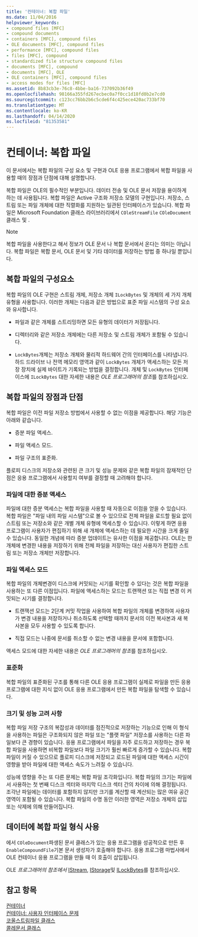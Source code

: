```yaml
---
title: '컨테이너: 복합 파일'
ms.date: 11/04/2016
helpviewer_keywords:
- compound files [MFC]
- compound documents
- containers [MFC], compound files
- OLE documents [MFC], compound files
- performance [MFC], compound files
- files [MFC], compound
- standardized file structure compound files
- documents [MFC], compound
- documents [MFC], OLE
- OLE containers [MFC], compound files
- access modes for files [MFC]
ms.assetid: 8b83cb3e-76c8-4bbe-ba16-737092b36f49
ms.openlocfilehash: 98166a355fd267ecbec0a7f0cc1d18fd0b2e7cd0
ms.sourcegitcommit: c123cc76bb2b6c5cde6f4c425ece420ac733bf70
ms.translationtype: MT
ms.contentlocale: ko-KR
ms.lasthandoff: 04/14/2020
ms.locfileid: "81353581"
---
```

# <a name="containers-compound-files"></a>컨테이너: 복합 파일

이 문서에서는 복합 파일의 구성 요소 및 구현과 OLE 응용 프로그램에서 복합 파일을 사용할 때의 장점과 단점에 대해 설명합니다.

복합 파일은 OLE의 필수적인 부분입니다. 데이터 전송 및 OLE 문서 저장을 용이하게 하는 데 사용됩니다. 복합 파일은 Active 구조화 저장소 모델의 구현입니다. 저장소, 스트림 또는 파일 개체에 대한 직렬화를 지원하는 일관된 인터페이스가 있습니다. 복합 파일은 Microsoft Foundation 클래스 라이브러리에서 `COleStreamFile` `COleDocument`클래스 및 .

> [!NOTE]
> 복합 파일을 사용한다고 해서 정보가 OLE 문서 나 복합 문서에서 온다는 의미는 아닙니다. 복합 파일은 복합 문서, OLE 문서 및 기타 데이터를 저장하는 방법 중 하나일 뿐입니다.

## <a name="components-of-a-compound-file"></a><a name="_core_components_of_a_compound_file"></a>복합 파일의 구성요소

복합 파일의 OLE 구현은 스트림 개체, 저장소 개체 `ILockBytes` 및 개체의 세 가지 개체 유형을 사용합니다. 이러한 개체는 다음과 같은 방법으로 표준 파일 시스템의 구성 요소와 유사합니다.

- 파일과 같은 개체를 스트리밍하면 모든 유형의 데이터가 저장됩니다.

- 디렉터리와 같은 저장소 개체에는 다른 저장소 및 스트림 개체가 포함될 수 있습니다.

- `LockBytes`개체는 저장소 개체와 물리적 하드웨어 간의 인터페이스를 나타냅니다. 하드 드라이브 나 전역 메모리 영역과 같이 `LockBytes` 개체가 액세스하는 모든 저장 장치에 실제 바이트가 기록되는 방법을 결정합니다. 개체 및 `LockBytes` 인터페이스에 `ILockBytes` 대한 자세한 내용은 *OLE 프로그래머의 참조*를 참조하십시오.

## <a name="advantages-and-disadvantages-of-compound-files"></a><a name="_core_advantages_and_disadvantages_of_compound_files"></a>복합 파일의 장점과 단점

복합 파일은 이전 파일 저장소 방법에서 사용할 수 없는 이점을 제공합니다. 해당 기능은 아래와 같습니다.

- 증분 파일 액세스.

- 파일 액세스 모드.

- 파일 구조의 표준화.

플로피 디스크의 저장소와 관련된 큰 크기 및 성능 문제와 같은 복합 파일의 잠재적인 단점은 응용 프로그램에서 사용할지 여부를 결정할 때 고려해야 합니다.

### <a name="incremental-access-to-files"></a><a name="_core_incremental_access_to_files"></a>파일에 대한 증분 액세스

파일에 대한 증분 액세스는 복합 파일을 사용할 때 자동으로 이점을 얻을 수 있습니다. 복합 파일은 "파일 내의 파일 시스템"으로 볼 수 있으므로 전체 파일을 로드할 필요 없이 스트림 또는 저장소와 같은 개별 개체 유형에 액세스할 수 있습니다. 이렇게 하면 응용 프로그램이 사용자가 편집하기 위해 새 개체에 액세스하는 데 필요한 시간을 크게 줄일 수 있습니다. 동일한 개념에 따라 증분 업데이트는 유사한 이점을 제공합니다. OLE는 한 개체에 변경한 내용을 저장하기 위해 전체 파일을 저장하는 대신 사용자가 편집한 스트림 또는 저장소 개체만 저장합니다.

### <a name="file-access-modes"></a><a name="_core_file_access_modes"></a>파일 액세스 모드

복합 파일의 개체변경이 디스크에 커밋되는 시기를 확인할 수 있다는 것은 복합 파일을 사용하는 또 다른 이점입니다. 파일에 액세스하는 모드는 트랜잭션 또는 직접 변경 이 커밋되는 시기를 결정합니다.

- 트랜잭션 모드는 2단계 커밋 작업을 사용하여 복합 파일의 개체를 변경하여 사용자가 변경 내용을 저장하거나 취소하도록 선택할 때까지 문서의 이전 복사본과 새 복사본을 모두 사용할 수 있도록 합니다.

- 직접 모드는 나중에 문서를 취소할 수 없는 변경 내용을 문서에 포함합니다.

액세스 모드에 대한 자세한 내용은 *OLE 프로그래머의 참조*를 참조하십시오.

### <a name="standardization"></a><a name="_core_standardization"></a>표준화

복합 파일의 표준화된 구조를 통해 다른 OLE 응용 프로그램이 실제로 파일을 만든 응용 프로그램에 대한 지식 없이 OLE 응용 프로그램에서 만든 복합 파일을 탐색할 수 있습니다.

### <a name="size-and-performance-considerations"></a><a name="_core_size_and_performance_considerations"></a>크기 및 성능 고려 사항

복합 파일 저장 구조의 복잡성과 데이터를 점진적으로 저장하는 기능으로 인해 이 형식을 사용하는 파일은 구조화되지 않은 파일 또는 "플랫 파일" 저장소를 사용하는 다른 파일보다 큰 경향이 있습니다. 응용 프로그램에서 파일을 자주 로드하고 저장하는 경우 복합 파일을 사용하면 비복합 파일보다 파일 크기가 훨씬 빠르게 증가할 수 있습니다. 복합 파일이 커질 수 있으므로 플로피 디스크에 저장되고 로드된 파일에 대한 액세스 시간이 영향을 받아 파일에 대한 액세스 속도가 느려질 수 있습니다.

성능에 영향을 주는 또 다른 문제는 복합 파일 조각화입니다. 복합 파일의 크기는 파일에서 사용하는 첫 번째 디스크 섹터와 마지막 디스크 섹터 간의 차이에 의해 결정됩니다. 조각난 파일에는 데이터를 포함하지 않지만 크기를 계산할 때 계산되는 많은 여유 공간 영역이 포함될 수 있습니다. 복합 파일의 수명 동안 이러한 영역은 저장소 개체의 삽입 또는 삭제에 의해 만들어집니다.

## <a name="using-compound-files-format-for-your-data"></a><a name="_core_using_compound_files_format_for_your_data"></a>데이터에 복합 파일 형식 사용

에서 `COleDocument`파생된 문서 클래스가 있는 응용 프로그램을 성공적으로 만든 후 `EnableCompoundFile`기본 문서 생성자가 호출해야 합니다. 응용 프로그램 마법사에서 OLE 컨테이너 응용 프로그램을 만들 때 이 호출이 삽입됩니다.

OLE *프로그래머의 참조에서* [IStream](/windows/win32/api/objidl/nn-objidl-istream), [IStorage](/windows/win32/api/objidl/nn-objidl-istorage)및 [ILockBytes](/windows/win32/api/objidl/nn-objidl-ilockbytes)를 참조하십시오.

## <a name="see-also"></a>참고 항목

[컨테이너](../mfc/containers.md)<br/>
[컨테이너: 사용자 인터페이스 문제](../mfc/containers-user-interface-issues.md)<br/>
[코올스트림파일 클래스](../mfc/reference/colestreamfile-class.md)<br/>
[콜레문서 클래스](../mfc/reference/coledocument-class.md)
